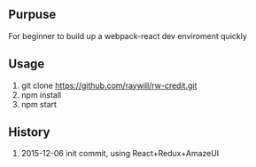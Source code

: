 ## Purpuse
For beginner to build up a webpack-react dev enviroment quickly

## Usage
 1. git clone https://github.com/raywill/rw-credit.git
 2. npm install
 3. npm start

## History
 1. 2015-12-06 init commit, using React+Redux+AmazeUI
